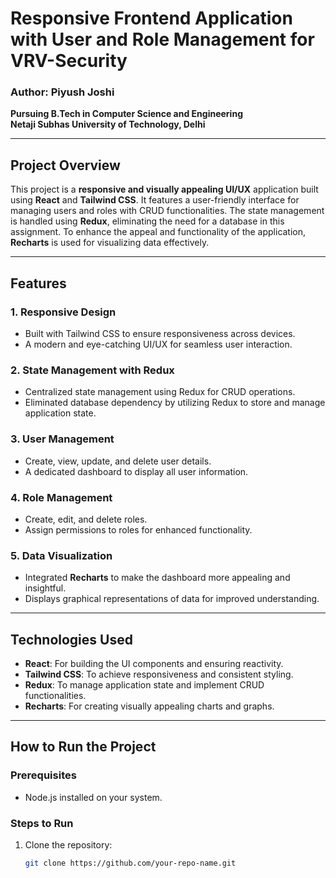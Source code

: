 # Responsive Frontend Application with User and Role Management for VRV-Security

### Author: Piyush Joshi  
**Pursuing B.Tech in Computer Science and Engineering**  
**Netaji Subhas University of Technology, Delhi**  

---

## Project Overview

This project is a **responsive and visually appealing UI/UX** application built using **React** and **Tailwind CSS**. It features a user-friendly interface for managing users and roles with CRUD functionalities. The state management is handled using **Redux**, eliminating the need for a database in this assignment. To enhance the appeal and functionality of the application, **Recharts** is used for visualizing data effectively.

---

## Features

### 1. **Responsive Design**
- Built with Tailwind CSS to ensure responsiveness across devices.
- A modern and eye-catching UI/UX for seamless user interaction.

### 2. **State Management with Redux**
- Centralized state management using Redux for CRUD operations.
- Eliminated database dependency by utilizing Redux to store and manage application state.

### 3. **User Management**
- Create, view, update, and delete user details.
- A dedicated dashboard to display all user information.

### 4. **Role Management**
- Create, edit, and delete roles.
- Assign permissions to roles for enhanced functionality.

### 5. **Data Visualization**
- Integrated **Recharts** to make the dashboard more appealing and insightful.
- Displays graphical representations of data for improved understanding.

---

## Technologies Used

- **React**: For building the UI components and ensuring reactivity.
- **Tailwind CSS**: To achieve responsiveness and consistent styling.
- **Redux**: To manage application state and implement CRUD functionalities.
- **Recharts**: For creating visually appealing charts and graphs.

---

## How to Run the Project

### Prerequisites
- Node.js installed on your system.

### Steps to Run
1. Clone the repository:
   ```bash
   git clone https://github.com/your-repo-name.git
